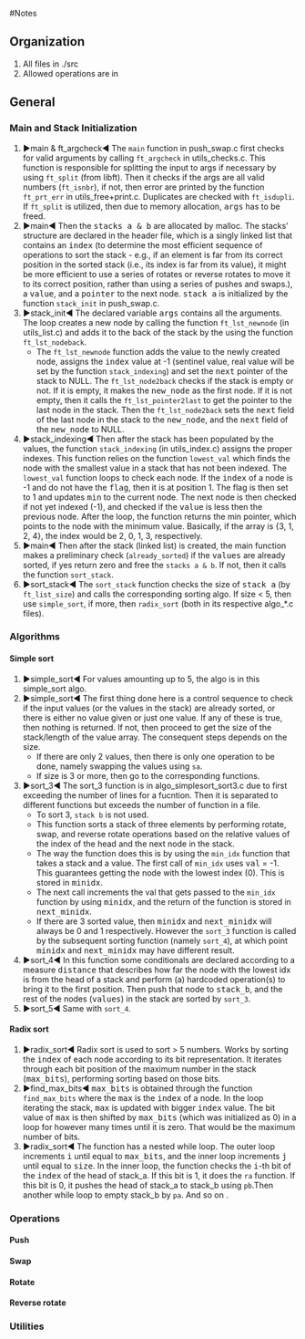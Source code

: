 #Notes

## Organization
1. All files in ./src
2. Allowed operations are in 

## General
### Main and Stack Initialization
1. ▶️main & ft_argcheck◀️ The `main` function in push_swap.c first checks for valid arguments by calling `ft_argcheck` in utils_checks.c. This function is responsible for splitting the input to args if necessary by using `ft_split` (from libft). Then it checks if the args are all valid numbers (`ft_isnbr`), if not, then error are printed by the function `ft_prt_err` in utils_free+print.c. Duplicates are checked with `ft_isdupli`. If `ft_split` is utilized, then due to memory allocation, <kbd>args</kbd> has to be freed.
2. ▶️main◀️ Then the <kbd>stacks a & b</kbd> are allocated by malloc. The stacks' structure are declared in the header file, which is a singly linked list that contains an <kbd>index</kbd> (to determine the most efficient sequence of operations to sort the stack - e.g., if an element is far from its correct position in the sorted stack (i.e., its index is far from its value), it might be more efficient to use a series of rotates or reverse rotates to move it to its correct position, rather than using a series of pushes and swaps.), a <kbd>value</kbd>, and a <kbd>pointer</kbd> to the next node. <kbd>stack a</kbd> is initialized by the function `stack_init` in push_swap.c.
3. ▶️stack_init◀️ The declared variable <kbd>args</kbd> contains all the arguments. The loop creates a new node by calling the function `ft_lst_newnode` (in utils_list.c) and adds it to the back of the stack by the using the function `ft_lst_nodeback`.
	- The `ft_lst_newnode` function adds the value to the newly created node, assigns the <kbd>index</kbd> value at -1 (sentinel value, real value will be set by the function `stack_indexing`) and set the <kbd>next</kbd> pointer of the stack to NULL. The `ft_lst_node2back` checks if the stack is empty or not. If it is empty, it makes the <kbd>new_node</kbd> as the first node. If it is not empty, then it calls the `ft_lst_pointer2last` to get the pointer to the last node in the stack. Then the `ft_lst_node2back` sets the <kbd>next</kbd> field of the last node in the stack to the <kbd>new_node</kbd>, and the <kbd>next</kbd> field of the <kbd>new_node</kbd> to NULL.
4. ▶️stack_indexing◀️ Then after the stack has been populated by the values, the function `stack_indexing` (in utils_index.c) assigns the proper indexes. This function relies on the function `lowest_val` which finds the node with the smallest value in a stack that has not been indexed. The `lowest_val` function loops to check each node. If the <kbd>index</kbd> of a node is -1 and do not have the <kbd>flag</kbd>, then it is at position 1. The flag is then set to 1 and updates <kbd>min</kbd> to the current node. The next node is then checked if not yet indexed (-1), and checked if the <kbd>value</kbd> is less then the previous node. After the loop, the function returns the min pointer, which points to the node with the minimum value.
Basically, if the array is {3, 1, 2, 4}, the index would be 2, 0, 1, 3, respectively.
5. ▶️main◀️ Then after the stack (linked list) is created, the main function makes a preliminary check (`already_sorted`) if the <kbd>values</kbd> are already sorted, if yes return zero and free the `stacks a & b`. If not, then it calls the function `sort_stack`.
6. ▶️sort_stack◀️ The `sort_stack` function checks the size of <kbd>stack a</kbd> (by `ft_list_size`) and calls the corresponding sorting algo. If size < 5, then use `simple_sort`, if more, then `radix_sort` (both in its respective algo_*.c files).

### Algorithms
#### Simple sort
1. ▶️simple_sort◀️ For values amounting up to 5, the algo is in this simple_sort algo.
2. ▶️simple_sort◀️ The first thing done here is a control sequence to check if the input values (or the values in the stack) are already sorted, or there is either no value given or just one value. If any of these is true, then nothing is returned. If not, then proceed to get the size of the stack/length of the value array. The consequent steps depends on the size.
	- If there are only 2 values, then there is only one operation to be done, namely swapping the values using `sa`.
	- If size is 3 or more, then go to the corresponding functions.
3. ▶️sort_3◀️ The sort_3 function is in algo_simplesort_sort3.c due to first exceeding the number of lines for a fucntion. Then it is separated to different functions but exceeds the number of function in a file. 
	- To sort 3, `stack b` is not used. 
	- This function sorts a stack of three elements by performing rotate, swap, and reverse rotate operations based on the relative values of the index of the head and the next node in the stack.
	- The way the function does this is by using the `min_idx` function that takes a stack and a value. The first call of `min_idx` uses <kbd>val</kbd> = -1. This guarantees getting the node with the lowest index (0). This is stored in <kbd>minidx</kbd>.
	- The next call increments the val that gets passed to the `min_idx` function by using <kbd>minidx</kbd>, and the return of the function is stored in <kbd>next_minidx</kbd>.
	- If there are 3 sorted value, then <kbd>minidx</kbd> and <kbd>next_minidx</kbd> will always be 0 and 1 respectively. However the `sort_3` function is called by the subsequent sorting function (namely `sort_4`), at which point <kbd>minidx</kbd> and <kbd>next_minidx</kbd> may have different result.
4. ▶️sort_4◀️ In this function some conditionals are declared according to a measure <kbd>distance</kbd> that describes how far the node with the lowest idx is from the head of a stack and perform (a) hardcoded operation(s) to bring it to the first position. Then push that node to <kbd>stack_b</kbd>, and the rest of the nodes (<kbd>values</kbd>) in the stack are sorted by `sort_3`.
5. ▶️sort_5◀️ Same with `sort_4`. 

#### Radix sort
1. ▶️radix_sort◀️ Radix sort is used to sort > 5 numbers. Works by sorting the <kbd>index</kbd> of each node according to its bit representation. It iterates through each bit position of the maximum number in the stack (<kbd>max_bits</kbd>), performing sorting based on those bits.
2. ▶️find_max_bits◀️ <kbd>max_bits</kbd> is obtained through the function `find_max_bits` where the <kbd>max</kbd> is the <kbd>index</kbd> of a node. In the loop iterating the stack, <kbd>max</kbd> is updated with bigger <kbd>index</kbd> value. The bit value of <kbd>max</kbd> is then shifted by <kbd>max_bits</kbd> (which was initialized as 0) in a loop for however many times until it is zero. That would be the maximum number of bits.
3. ▶️radix_sort◀️ The function has a nested while loop. The outer loop increments <kbd>i</kbd> until equal to <kbd>max_bits</kbd>, and the inner loop increments <kbd>j</kbd> until equal to <kbd>size</kbd>. In the inner loop, the function checks the <kbd>i</kbd>-th bit of the <kbd>index</kbd> of the head of stack_a. If this bit is 1, it does the `ra` function. If this bit is 0, it pushes the head of stack_a to stack_b using `pb`.Then another while loop to empty stack_b by `pa`. And so on
.
### Operations
#### Push
#### Swap
#### Rotate
#### Reverse rotate

### Utilities
